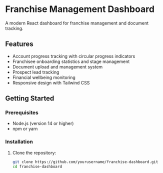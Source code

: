 # Franchise Management Dashboard

A modern React dashboard for franchise management and document tracking.

## Features

- Account progress tracking with circular progress indicators
- Franchisee onboarding statistics and stage management
- Document upload and management system
- Prospect lead tracking
- Financial wellbeing monitoring
- Responsive design with Tailwind CSS

## Getting Started

### Prerequisites

- Node.js (version 14 or higher)
- npm or yarn

### Installation

1. Clone the repository:
   ```bash
   git clone https://github.com/yourusername/franchise-dashboard.git
   cd franchise-dashboard